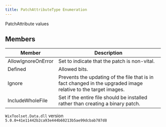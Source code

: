 ```yaml
---
title: PatchAttributeType Enumeration
---
```

PatchAttribute values
## Members
| Member | Description |
| ------ | ----------- |
| AllowIgnoreOnError | Set to indicate that the patch is non-vital. |
| Defined | Allowed bits. |
| Ignore | Prevents the updating of the file that is in fact changed in the upgraded image relative to the target images. |
| IncludeWholeFile | Set if the entire file should be installed rather than creating a binary patch. |
`WixToolset.Data.dll` version `5.0.0+41e11442b2ca93e444b60213b5ae99dcbab787d8`
